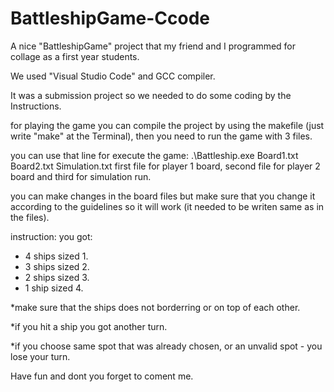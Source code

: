 # BattleshipGame-Ccode
A nice "BattleshipGame" project that my friend and I programmed for collage as a first year students. 

We used "Visual Studio Code" and GCC compiler.

It was a submission project so we needed to do some coding by the Instructions.

for playing the game you can compile the project by using the makefile (just write "make" at the Terminal), then you need to run the game with 3 files.

you can use that line for execute the game: .\Battleship.exe Board1.txt Board2.txt Simulation.txt 
first file for player 1 board, second file for player 2 board and third for simulation run.

you can make changes in the board files but make sure that you change it according to the guidelines so it will work (it needed to be writen same as in the files).

instruction:
you got:
* 4 ships sized 1.
* 3 ships sized 2.
* 2 ships sized 3.
* 1 ship sized 4.

*make sure that the ships does not borderring or on top of each other.

*if you hit a ship you got another turn.

*if you choose same spot that was already chosen, or an unvalid spot - you lose your turn.

Have fun and dont you forget to coment me.
